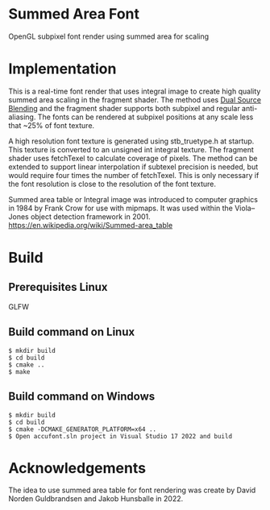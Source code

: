 # Summed Area Font
OpenGL subpixel font render using summed area for scaling

# Implementation

This is a real-time font render that uses integral image to create high quality summed area scaling in the fragment shader. The method uses [Dual Source Blending](https://www.khronos.org/opengl/wiki_opengl/index.php?title=Dual_Source_Blending&redirect=no) and the fragment shader supports both subpixel and regular anti-aliasing. The fonts can be rendered at subpixel positions at any scale less that ~25% of font texture.

A high resolution font texture is generated using stb_truetype.h at startup. This texture is converted to an unsigned int integral texture. The fragment shader uses fetchTexel to calculate coverage of pixels. The method can be extended to support linear interpolation if subtexel precision is needed, but would require four times the number of fetchTexel. This is only necessary if the font resolution is close to the resolution of the font texture.

Summed area table or Integral image was introduced to computer graphics in 1984 by Frank Crow for use with mipmaps. It was used within the Viola–Jones object detection framework in 2001. https://en.wikipedia.org/wiki/Summed-area_table

# Build

## Prerequisites Linux
GLFW

## Build command on Linux
```
$ mkdir build
$ cd build
$ cmake ..
$ make
```

## Build command on Windows
```
$ mkdir build
$ cd build
$ cmake -DCMAKE_GENERATOR_PLATFORM=x64 ..
$ Open accufont.sln project in Visual Studio 17 2022 and build
```

# Acknowledgements

The idea to use summed area table for font rendering was create by David Norden Guldbrandsen and Jakob Hunsballe in 2022.
